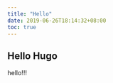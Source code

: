 ```yaml
---
title: "Hello"
date: 2019-06-26T18:14:32+08:00
toc: true
---
```


<!--more-->

## Hello Hugo

hello!!!
